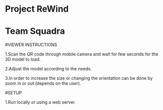 # Project ReWind

# Team Squadra

#VIEWER INSTRUCTIONS

 1.Scan the QR code through mobile camera and wait for few seconds for the 3D model to load.

2.Adjust the model according to the needs.

3.In order to increase the size or changing the orientation can be done by zoom in or out (depends on the user).

#SETUP

1.Run locally or using a web server.
